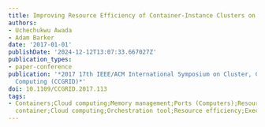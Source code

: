```yaml
---
title: Improving Resource Efficiency of Container-Instance Clusters on Clouds
authors:
- Uchechukwu Awada
- Adam Barker
date: '2017-01-01'
publishDate: '2024-12-12T13:07:33.667027Z'
publication_types:
- paper-conference
publication: '*2017 17th IEEE/ACM International Symposium on Cluster, Cloud and Grid
  Computing (CCGRID)*'
doi: 10.1109/CCGRID.2017.113
tags:
- Containers;Cloud computing;Memory management;Ports (Computers);Resource management;Optimization;Scheduling;Application
  container;Cloud computing;Orchestration tool;Resource efficiency;Execution time
---
```

